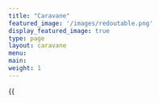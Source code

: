 ```yaml
---
title: "Caravane"
featured_image: '/images/redoutable.png'
display_featured_image: true
type: page
layout: caravane
menu:
main:
weight: 1
---
```

<div class="caravane-work">
    {{<title "Les travaux" >}}
    {{< gallery dir="/images/caravane/" />}}
</div>
{{< load-photoswipe >}}

